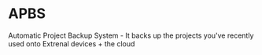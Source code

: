 # APBS
Automatic Project Backup System - It backs up the projects you've recently used onto Extrenal devices + the cloud
